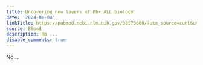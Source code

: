 ```yaml
---
title: Uncovering new layers of Ph+ ALL biology
date: '2024-04-04'
linkTitle: https://pubmed.ncbi.nlm.nih.gov/38573608/?utm_source=curl&utm_medium=rss&utm_campaign=journals&utm_content=7603509&fc=None&ff=20240404180612&v=2.18.0.post9+e462414
source: Blood
description: No ...
disable_comments: true
---
```

No ...